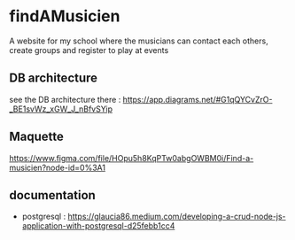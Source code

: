 # findAMusicien
A website for my school where the musicians can contact each others, create groups and register to play at events

## DB architecture
see the DB architecture there :  https://app.diagrams.net/#G1qQYCvZrO-_BE1svWz_xGW_J_nBfvSYip

## Maquette
https://www.figma.com/file/HOpu5h8KqPTw0abgOWBM0i/Find-a-musicien?node-id=0%3A1

## documentation 

- postgresql : https://glaucia86.medium.com/developing-a-crud-node-js-application-with-postgresql-d25febb1cc4

